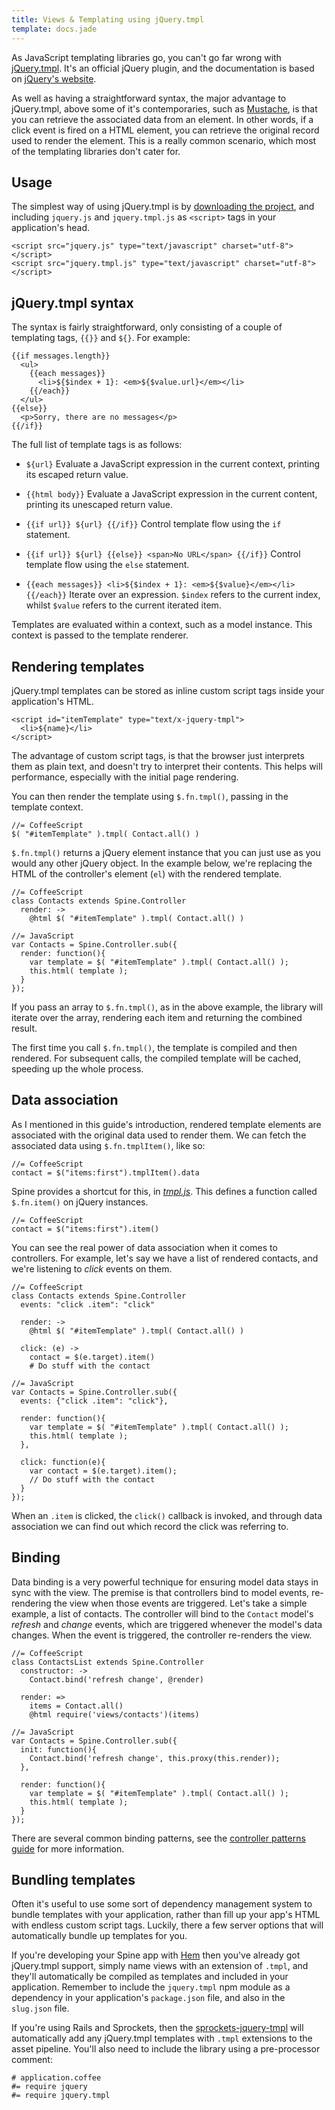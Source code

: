 ```yaml
---
title: Views & Templating using jQuery.tmpl
template: docs.jade
---
```


As JavaScript templating libraries go, you can't go far wrong with [jQuery.tmpl](https://github.com/jquery/jquery-tmpl). It's an official jQuery plugin, and the documentation is based on [jQuery's website](http://api.jquery.com/category/plugins/templates/).

As well as having a straightforward syntax, the major advantage to jQuery.tmpl, above some of it's contemporaries, such as [Mustache](https://github.com/janl/mustache.js), is that you can retrieve the associated data from an element. In other words, if a click event is fired on a HTML element, you can retrieve the original record used to render the element. This is a really common scenario, which most of the templating libraries don't cater for.

## Usage

The simplest way of using jQuery.tmpl is by [downloading the project](https://github.com/jquery/jquery-tmpl/zipball/master), and including `jquery.js` and `jquery.tmpl.js` as `<script>` tags in your application's head.

    <script src="jquery.js" type="text/javascript" charset="utf-8"></script>
    <script src="jquery.tmpl.js" type="text/javascript" charset="utf-8"></script>

## jQuery.tmpl syntax

The syntax is fairly straightforward, only consisting of a couple of templating tags, `{{}}` and `${}`. For example:

    {{if messages.length}}
      <ul>
        {{each messages}}
          <li>${$index + 1}: <em>${$value.url}</em></li>
        {{/each}}
      </ul>
    {{else}}
      <p>Sorry, there are no messages</p>
    {{/if}}

The full list of template tags is as follows:

* `${url}`
  Evaluate a JavaScript expression in the current context, printing its escaped return value.

* `{{html body}}`
  Evaluate a JavaScript expression in the current content, printing its unescaped return value.

* `{{if url}} ${url} {{/if}}`
  Control template flow using the `if` statement.

* `{{if url}} ${url} {{else}} <span>No URL</span> {{/if}}`
  Control template flow using the `else` statement.

* `{{each messages}} <li>${$index + 1}: <em>${$value}</em></li> {{/each}}`
  Iterate over an expression. `$index` refers to the current index, whilst `$value` refers to the current iterated item.

Templates are evaluated within a context, such as a model instance. This context is passed to the template renderer.

## Rendering templates

jQuery.tmpl templates can be stored as inline custom script tags inside your application's HTML.

    <script id="itemTemplate" type="text/x-jquery-tmpl">
      <li>${name}</li>
    </script>

The advantage of custom script tags, is that the browser just interprets them as plain text, and doesn't try to interpret their contents. This helps will performance, especially with the initial page rendering.

You can then render the template using `$.fn.tmpl()`, passing in the template context.

    //= CoffeeScript
    $( "#itemTemplate" ).tmpl( Contact.all() )

`$.fn.tmpl()` returns a jQuery element instance that you can just use as you would any other jQuery object. In the example below, we're replacing the HTML of the controller's element (`el`) with the rendered template.

    //= CoffeeScript
    class Contacts extends Spine.Controller
      render: ->
        @html $( "#itemTemplate" ).tmpl( Contact.all() )

    //= JavaScript
    var Contacts = Spine.Controller.sub({
      render: function(){
        var template = $( "#itemTemplate" ).tmpl( Contact.all() );
        this.html( template );
      }
    });

If you pass an array to `$.fn.tmpl()`, as in the above example, the library will iterate over the array, rendering each item and returning the combined result.

The first time you call `$.fn.tmpl()`, the template is compiled and then rendered. For subsequent calls, the compiled template will be cached, speeding up the whole process.

## Data association

As I mentioned in this guide's introduction, rendered template elements are associated with the original data used to render them. We can fetch the associated data using `$.fn.tmplItem()`, like so:

    //= CoffeeScript
    contact = $("items:first").tmplItem().data

Spine provides a shortcut for this, in [*tmpl.js*](https://raw.github.com/spine/spine/master/lib/tmpl.js). This defines a function called `$.fn.item()` on jQuery instances.

    //= CoffeeScript
    contact = $("items:first").item()

You can see the real power of data association when it comes to controllers. For example, let's say we have a list of rendered contacts, and we're listening to *click* events on them.

    //= CoffeeScript
    class Contacts extends Spine.Controller
      events: "click .item": "click"

      render: ->
        @html $( "#itemTemplate" ).tmpl( Contact.all() )

      click: (e) ->
        contact = $(e.target).item()
        # Do stuff with the contact

    //= JavaScript
    var Contacts = Spine.Controller.sub({
      events: {"click .item": "click"},

      render: function(){
        var template = $( "#itemTemplate" ).tmpl( Contact.all() );
        this.html( template );
      },

      click: function(e){
        var contact = $(e.target).item();
        // Do stuff with the contact
      }
    });

When an `.item` is clicked, the `click()` callback is invoked, and through data association we can find out which record the click was referring to.

## Binding

Data binding is a very powerful technique for ensuring model data stays in sync with the view. The premise is that controllers bind to model events, re-rendering the view when those events are triggered. Let's take a simple example, a list of contacts. The controller will bind to the `Contact` model's *refresh* and *change* events, which are triggered whenever the model's data changes. When the event is triggered, the controller re-renders the view.

    //= CoffeeScript
    class ContactsList extends Spine.Controller
      constructor: ->
        Contact.bind('refresh change', @render)

      render: =>
        items = Contact.all()
        @html require('views/contacts')(items)

    //= JavaScript
    var Contacts = Spine.Controller.sub({
      init: function(){
        Contact.bind('refresh change', this.proxy(this.render));
      },

      render: function(){
        var template = $( "#itemTemplate" ).tmpl( Contact.all() );
        this.html( template );
      }
    });

There are several common binding patterns, see the [controller patterns guide](controller_patterns.html) for more information.

## Bundling templates

Often it's useful to use some sort of dependency management system to bundle templates with your application, rather than fill up your app's HTML with endless custom script tags. Luckily, there a few server options that will automatically bundle up templates for you.

If you're developing your Spine app with [Hem](<%= docs_url("hem") %>) then you've already got jQuery.tmpl support, simply name views with an extension of `.tmpl`, and they'll automatically be compiled as templates and included in your application. Remember to include the `jquery.tmpl` npm module as a dependency in your application's `package.json` file, and also in the `slug.json` file.

If you're using Rails and Sprockets, then the [sprockets-jquery-tmpl](https://github.com/rdy/sprockets-jquery-tmpl) will automatically add any jQuery.tmpl templates with `.tmpl` extensions to the asset pipeline. You'll also need to include the library using a pre-processor comment:

    # application.coffee
    #= require jquery
    #= require jquery.tmpl
